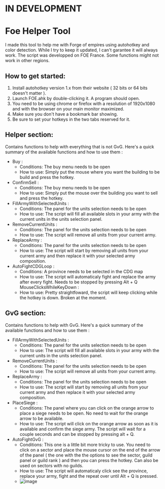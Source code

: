 # IN DEVELOPMENT
 
 # Foe Helper Tool
 
 I made this tool to help me with Forge of empires using autohotkey and color detection. While I try to keep it updated, I can't garantee it will always work. The script was developped on FOE France. Some functions might not work in other regions.
 
## How to get started:

1. Install autohotkey version 1.x from their website ( 32 bits or 64 bits doesn't matter ).
2. Launch FOE.ahk by double-clicking it. A program should open.
3. You need to be using chrome or firefox with a resolution of 1920x1080 and with the browser on your main monitor maximized.
4. Make sure you don't have a bookmark bar showing.
5. Be sure to set your hotkeys in the two tabs reserved for it.


## Helper section:

Contains functions to help with everything that is not GvG. Here's a quick summary of the available functions and how to use them :

* Buy : 
  * Conditions: The buy menu needs to be open
  * How to use: Simply put the mouse where you want the building to be build and press the hotkey.
* ConfirmSell : 
  * Conditions: The buy menu needs to be open
  * How to use: Simply put the mouse over the building you want to sell and press the hotkey.
* FillArmyWithSelectedUnits : 
  * Conditions: The panel for the units selection needs to be open
  * How to use: The script will fill all available slots in your army with the current units in the units selection panel.
* RemoveCurrentUnits : 
  * Conditions: The panel for the units selection needs to be open
  * How to use: The script will remove all units from your current army.
* ReplaceArmy : 
  * Conditions: The panel for the units selection needs to be open
  * How to use: The script will start by removing all units from your current army and then replace it with your selected army composition.
* AutoFightCDGLoop : 
  * Conditions: A province needs to be selected in the CDG map
  * How to use: The script will automaticaly fight and replace the army after every fight. Needs to be stopped by pressing Alt + Q
MouseClicksWhileKeyDown :
  * How to use: Pretty straightfoward, the script will keep clicking while the hotkey is down. Broken at the moment.

 ## GvG section:

Contains functions to help with GvG. Here's a quick summary of the available functions and how to use them :

* FillArmyWithSelectedUnits : 
  * Conditions: The panel for the units selection needs to be open
  * How to use: The script will fill all available slots in your army with the current units in the units selection panel.
* RemoveCurrentUnits : 
  * Conditions: The panel for the units selection needs to be open
  * How to use: The script will remove all units from your current army.
* ReplaceArmy : 
  * Conditions: The panel for the units selection needs to be open
  * How to use: The script will start by removing all units from your current army and then replace it with your selected army composition.
* PlaceSiege : 
  * Conditions: The panel where you can click on the orange arrow to place a siege needs to be open. No need to wait for the orange arrow to be available.
  * How to use: The script will click on the orange arrow as soon as it is available and confirm the siege army. The script will wait for a couple seconds and can be stopped by pressing alt + Q.
* AutoFightGvG :
  * Conditions: This one is a little bit more tricky to use. You need to click on a sector and place the mouse cursor on the end of the arrow of the panel ( the one with the the options to see the sector, guild panel or guild rank ) and then you can press the hotkey. Can also be used on sectors with no guilds.
  * How to use: The script will automaticaly click see the province, replace your army, fight and the repeat over until Alt + Q is pressed.
  * ![image](https://user-images.githubusercontent.com/7028006/111886135-5d6c0680-89a2-11eb-8605-899b1c204641.png)

  
